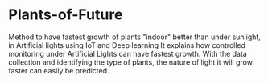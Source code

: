 # Plants-of-Future
Method to have fastest growth of plants "indoor" better than under sunlight, in Artificial lights using IoT and Deep learning
It explains how controlled monitoring under Artificial Lights can have fastest growth.
With the data collection and identifying the type of plants, the nature of light it will grow faster can easily be predicted.
